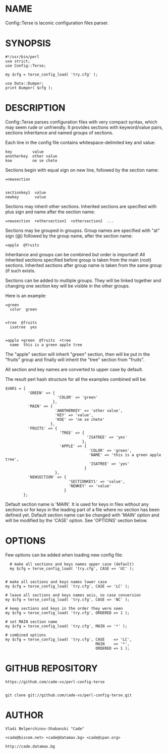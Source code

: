 # NAME

Config::Terse is laconic configuration files parser.

# SYNOPSIS

    #!/usr/bin/perl
    use strict;
    use Config::Terse;

    my $cfg = terse_config_load( 'try.cfg' );

    use Data::Dumper;
    print Dumper( $cfg );

# DESCRIPTION

Config::Terse parses configuration files with very compact syntax, which 
may seem rude or unfriendly. It provides sections with keyword/value pairs, 
sections inheritance and named groups of sections.

Each line in the config file contains whitespace-delimited key and value:

    key         value
    anotherkey  other value
    koe         ne se chete

Sections begin with equal sign on new line, followed by the section name:

    =newsection
    

    sectionkey1  value
    newkey       value

Sections may inherit other sections. Inherited sections are specified with 
plus sign and name after the section name:

    =newsection  +othersection1  +othersection2  ...

Sections may be grouped in groupss. Group names are specified with "at" sign (@)
followed by the group name, after the section name:

    =apple  @fruits
    

Inheritance and groups can be combined but order is important! All inherited
sections specified before group is taken from the main (root) sections.
Inherited sections after group name is taken from the same group (if such
exists. 

Sections can be added to multiple groups. They will be linked together and
changing one section key will be visible in the other groups.

Here is an example:

    =green
      color  green
      

    =tree  @fruits
      isatree  yes
      

    =apple +green  @fruits  +tree
      name  this is a green apple tree
      

The "apple" section will inherit "green" section, then will be put in the
"fruits" group and finally will inherit the "tree" section from "fruits".

All section and key names are converted to upper case by default.

The result perl hash structure for all the examples combined will be:

    $VAR1 = {
              'GREEN' => {
                           'COLOR' => 'green'
                         },
              'MAIN' => {
                          'ANOTHERKEY' => 'other value',
                          'KEY' => 'value',
                          'KOE' => 'ne se chete'
                        },
              'FRUITS' => {
                            'TREE' => {
                                        'ISATREE' => 'yes'
                                      },
                            'APPLE' => {
                                         'COLOR' => 'green',
                                         'NAME' => 'this is a green apple tree',
                                         'ISATREE' => 'yes'
                                       }
                          },
              'NEWSECTION' => {
                                'SECTIONKEY1' => 'value',
                                'NEWKEY' => 'value'
                              }
            };

Default section name is 'MAIN'. It is used for keys in files without any 
sections or for keys in the leading part of a file where no section has been 
defined yet. Default section name can be changed with 'MAIN' option and will 
be modified by the 'CASE' option. See 'OPTIONS' section below.

# OPTIONS

Few options can be added when loading new config file:

      # make all sections and keys names upper case (default)
      my $cfg = terse_config_load( 'try.cfg', CASE => 'UC' );
    

    # make all sections and keys names lower case
    my $cfg = terse_config_load( 'try.cfg', CASE => 'LC' );

    # leave all sections and keys names asis, no case conversion
    my $cfg = terse_config_load( 'try.cfg', CASE => 'NC' );

    # keep sections and keys in the order they were seen
    my $cfg = terse_config_load( 'try.cfg', ORDERED => 1 );

    # set MAIN section name
    my $cfg = terse_config_load( 'try.cfg', MAIN => '*' );

    # combined options
    my $cfg = terse_config_load( 'try.cfg', CASE    => 'LC', 
                                            MAIN    => '*', 
                                            ORDERED => 1 );

# GITHUB REPOSITORY

    https://github.com/cade-vs/perl-config-terse
    

    git clone git://github.com/cade-vs/perl-config-terse.git

# AUTHOR

    Vladi Belperchinov-Shabanski "Cade"

    <cade@biscom.net> <cade@datamax.bg> <cade@cpan.org>

    http://cade.datamax.bg

